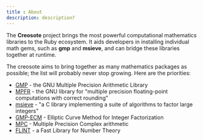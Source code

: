 ```yaml
---
title : About
description: description?
---
```


The **Creosote** project brings the most powerful computational mathematics libraries to the Ruby ecosystem. It aids developers in installing individual math gems, such as **gmp** and **msieve**, and can bridge these libraries together at runtime.

The creosote aims to bring together as many mathematics packages as possible; the list will probably never stop growing. Here are the priorities:

* [GMP](http://gmplib.org/) - the GNU Multiple Precision Arithmetic Library
* [MPFR](http://www.mpfr.org/) - the GNU library for "multiple precision floating-point computations with correct rounding"
* [msieve](http://sourceforge.net/projects/msieve/) - "a C library implementing a suite of algorithms to factor large integers"
* [GMP-ECM](http://ecm.gforge.inria.fr/) - Elliptic Curve Method for Integer Factorization
* [MPC](http://www.multiprecision.org/index.php?prog=mpc) - Multiple Precision Complex arithmetic
* [FLINT](http://www.flintlib.org/) - a Fast Library for Number Theory
